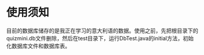 # 使用须知

目前的数据库储存的是我正在学习的意大利语的数据。使用之前，先把根目录下的quizmini.db文件删除，然后在test目录下，运行DbTest.java的initial方法，初始化数据库文件和数据库表。